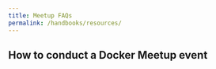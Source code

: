 ```yaml
---
title: Meetup FAQs
permalink: /handbooks/resources/
---
```


## How to conduct a Docker Meetup event

